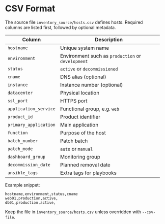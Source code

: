 # CSV Format

The source file `inventory_source/hosts.csv` defines hosts. Required columns are listed first, followed by optional metadata.

| Column | Description |
| ------ | ----------- |
| `hostname` | Unique system name |
| `environment` | Environment such as `production` or `development` |
| `status` | `active` or `decommissioned` |
| `cname` | DNS alias (optional) |
| `instance` | Instance number (optional) |
| `datacenter` | Physical location |
| `ssl_port` | HTTPS port |
| `application_service` | Functional group, e.g. `web` |
| `product_id` | Product identifier |
| `primary_application` | Main application |
| `function` | Purpose of the host |
| `batch_number` | Patch batch |
| `patch_mode` | `auto` or `manual` |
| `dashboard_group` | Monitoring group |
| `decommission_date` | Planned removal date |
| `ansible_tags` | Extra tags for playbooks |

Example snippet:

```csv
hostname,environment,status,cname
web01,production,active,
db01,production,active,
```

Keep the file in `inventory_source/hosts.csv` unless overridden with `--csv-file`.
